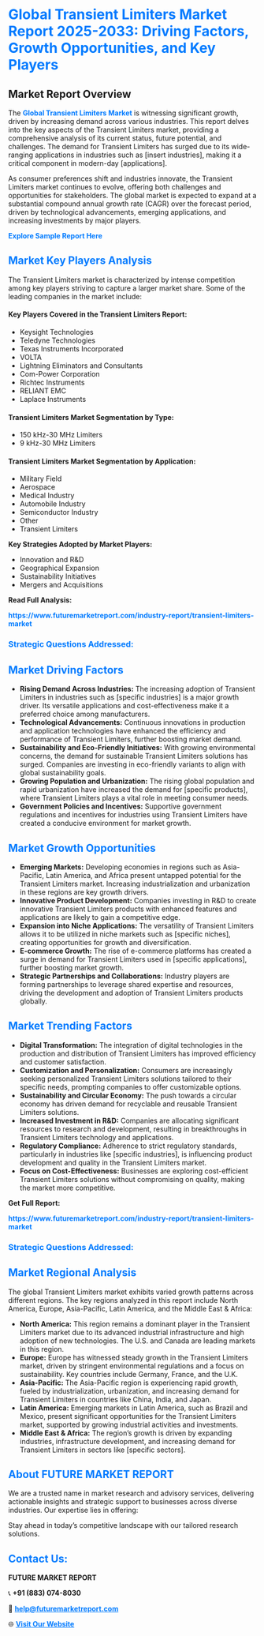 <h1 style="color: #007BFF;">Global Transient Limiters Market Report 2025-2033: Driving Factors, Growth Opportunities, and Key Players</h1>

<section id="overview">
<h2>Market Report Overview</h2>
<p>The <a href="https://www.futuremarketreport.com/industry-report/transient-limiters-market" style="color: #007BFF; text-decoration: none;"><strong>Global Transient Limiters Market</strong></a> is witnessing significant growth, driven by increasing demand across various industries. This report delves into the key aspects of the Transient Limiters market, providing a comprehensive analysis of its current status, future potential, and challenges. The demand for Transient Limiters has surged due to its wide-ranging applications in industries such as [insert industries], making it a critical component in modern-day [applications].</p>
<p>As consumer preferences shift and industries innovate, the Transient Limiters market continues to evolve, offering both challenges and opportunities for stakeholders. The global market is expected to expand at a substantial compound annual growth rate (CAGR) over the forecast period, driven by technological advancements, emerging applications, and increasing investments by major players.</p>
</section>

<section id="overview">
<p><a href="https://www.futuremarketreport.com/request-sample/reportId=127796" style="color: #007BFF; text-decoration: none;"><strong>Explore Sample Report Here</strong></a></p>
</section>

<section id="key-players">
<h2 style="color: #007BFF;">Market Key Players Analysis</h2>
<p>The Transient Limiters market is characterized by intense competition among key players striving to capture a larger market share. Some of the leading companies in the market include:</p>
<h4>Key Players Covered in the Transient Limiters Report:</h4>
<ul><li>Keysight Technologies</li><li>Teledyne Technologies</li><li>Texas Instruments Incorporated</li><li>VOLTA</li><li>Lightning Eliminators and Consultants</li><li>Com-Power Corporation</li><li>Richtec Instruments</li><li>RELIANT EMC</li><li>Laplace Instruments</li></ul>
<h4>Transient Limiters Market Segmentation by Type:</h4>
<ul><li>150 kHz-30 MHz Limiters</li><li>9 kHz-30 MHz Limiters</li></ul>

<h4>Transient Limiters Market Segmentation by Application:</h4>
<ul><li>Military Field</li><li>Aerospace</li><li>Medical Industry</li><li>Automobile Industry</li><li>Semiconductor Industry</li><li>Other</li><li>Transient Limiters</li></ul>
<p><strong>Key Strategies Adopted by Market Players:</strong></p>
<ul>
<li>Innovation and R&D</li>
<li>Geographical Expansion</li>
<li>Sustainability Initiatives</li>
<li>Mergers and Acquisitions</li>
</ul>
</section>

<section>
<p><strong>Read Full Analysis: </strong></p><a href="https://www.futuremarketreport.com/industry-report/transient-limiters-market" style="color: #007BFF; text-decoration: none;"><strong>https://www.futuremarketreport.com/industry-report/transient-limiters-market</strong></a>
<h3 style="color: #007BFF;">Strategic Questions Addressed:</h3>
</section>

<section id="driving-factors">
<h2 style="color: #007BFF;">Market Driving Factors</h2>
<ul>
<li><strong>Rising Demand Across Industries:</strong> The increasing adoption of Transient Limiters in industries such as [specific industries] is a major growth driver. Its versatile applications and cost-effectiveness make it a preferred choice among manufacturers.</li>
<li><strong>Technological Advancements:</strong> Continuous innovations in production and application technologies have enhanced the efficiency and performance of Transient Limiters, further boosting market demand.</li>
<li><strong>Sustainability and Eco-Friendly Initiatives:</strong> With growing environmental concerns, the demand for sustainable Transient Limiters solutions has surged. Companies are investing in eco-friendly variants to align with global sustainability goals.</li>
<li><strong>Growing Population and Urbanization:</strong> The rising global population and rapid urbanization have increased the demand for [specific products], where Transient Limiters plays a vital role in meeting consumer needs.</li>
<li><strong>Government Policies and Incentives:</strong> Supportive government regulations and incentives for industries using Transient Limiters have created a conducive environment for market growth.</li>
</ul>
</section>

<section id="growth-opportunities">
<h2 style="color: #007BFF;">Market Growth Opportunities</h2>
<ul>
<li><strong>Emerging Markets:</strong> Developing economies in regions such as Asia-Pacific, Latin America, and Africa present untapped potential for the Transient Limiters market. Increasing industrialization and urbanization in these regions are key growth drivers.</li>
<li><strong>Innovative Product Development:</strong> Companies investing in R&D to create innovative Transient Limiters products with enhanced features and applications are likely to gain a competitive edge.</li>
<li><strong>Expansion into Niche Applications:</strong> The versatility of Transient Limiters allows it to be utilized in niche markets such as [specific niches], creating opportunities for growth and diversification.</li>
<li><strong>E-commerce Growth:</strong> The rise of e-commerce platforms has created a surge in demand for Transient Limiters used in [specific applications], further boosting market growth.</li>
<li><strong>Strategic Partnerships and Collaborations:</strong> Industry players are forming partnerships to leverage shared expertise and resources, driving the development and adoption of Transient Limiters products globally.</li>
</ul>
</section>

<section id="trending-factors">
<h2 style="color: #007BFF;">Market Trending Factors</h2>
<ul>
<li><strong>Digital Transformation:</strong> The integration of digital technologies in the production and distribution of Transient Limiters has improved efficiency and customer satisfaction.</li>
<li><strong>Customization and Personalization:</strong> Consumers are increasingly seeking personalized Transient Limiters solutions tailored to their specific needs, prompting companies to offer customizable options.</li>
<li><strong>Sustainability and Circular Economy:</strong> The push towards a circular economy has driven demand for recyclable and reusable Transient Limiters solutions.</li>
<li><strong>Increased Investment in R&D:</strong> Companies are allocating significant resources to research and development, resulting in breakthroughs in Transient Limiters technology and applications.</li>
<li><strong>Regulatory Compliance:</strong> Adherence to strict regulatory standards, particularly in industries like [specific industries], is influencing product development and quality in the Transient Limiters market.</li>
<li><strong>Focus on Cost-Effectiveness:</strong> Businesses are exploring cost-efficient Transient Limiters solutions without compromising on quality, making the market more competitive.</li>
</ul>
</section>

<section>
<p><strong>Get Full Report: </strong></p><a href="https://www.futuremarketreport.com/industry-report/transient-limiters-market" style="color: #007BFF; text-decoration: none;"><strong>https://www.futuremarketreport.com/industry-report/transient-limiters-market</strong></a>
<h3 style="color: #007BFF;">Strategic Questions Addressed:</h3>
</section>


<section id="regional-analysis">
<h2 style="color: #007BFF;">Market Regional Analysis</h2>
<p>The global Transient Limiters market exhibits varied growth patterns across different regions. The key regions analyzed in this report include North America, Europe, Asia-Pacific, Latin America, and the Middle East & Africa:</p>
<ul>
<li><strong>North America:</strong> This region remains a dominant player in the Transient Limiters market due to its advanced industrial infrastructure and high adoption of new technologies. The U.S. and Canada are leading markets in this region.</li>
<li><strong>Europe:</strong> Europe has witnessed steady growth in the Transient Limiters market, driven by stringent environmental regulations and a focus on sustainability. Key countries include Germany, France, and the U.K.</li>
<li><strong>Asia-Pacific:</strong> The Asia-Pacific region is experiencing rapid growth, fueled by industrialization, urbanization, and increasing demand for Transient Limiters in countries like China, India, and Japan.</li>
<li><strong>Latin America:</strong> Emerging markets in Latin America, such as Brazil and Mexico, present significant opportunities for the Transient Limiters market, supported by growing industrial activities and investments.</li>
<li><strong>Middle East & Africa:</strong> The region’s growth is driven by expanding industries, infrastructure development, and increasing demand for Transient Limiters in sectors like [specific sectors].</li>
</ul>
</section>

<footer>
<h2 style="color: #007BFF;">About FUTURE MARKET REPORT</h2>
<p>We are a trusted name in market research and advisory services, delivering actionable insights and strategic support to businesses across diverse industries. Our expertise lies in offering:</p>

<p>Stay ahead in today’s competitive landscape with our tailored research solutions.</p>

<h2 style="color: #007BFF;">Contact Us:</h2>
<p><strong>FUTURE MARKET REPORT</strong></p>
<p>📞 <strong>+91 (883) 074-8030</strong></p>
<p>📧 <strong><a href="mailto:help@futuremarketreport.com" style="color: #007BFF;">help@futuremarketreport.com</a></strong></p>
<p>🌐 <strong><a href="https://www.futuremarketreport.com/" style="color: #007BFF;">Visit Our Website</a></strong></p>
</footer>